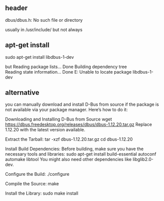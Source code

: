 
## header

dbus/dbus.h: No such file or directory

usually in /usr/include/
but not always

## apt-get install

sudo apt-get install libdbus-1-dev

but
Reading package lists... Done
Building dependency tree       
Reading state information... Done
E: Unable to locate package libdbus-1-dev

## alternative

you can manually download and install D-Bus from source if the package is not available via your package manager. Here’s how to do it:

Downloading and Installing D-Bus from Source
wget https://dbus.freedesktop.org/releases/dbus/dbus-1.12.20.tar.gz
Replace 1.12.20 with the latest version available.

Extract the Tarball:
tar -xzf dbus-1.12.20.tar.gz
cd dbus-1.12.20

Install Build Dependencies: Before building, make sure you have the necessary tools and libraries:
sudo apt-get install build-essential autoconf automake libtool
You might also need other dependencies like libglib2.0-dev.

Configure the Build:
./configure

Compile the Source:
make

Install the Library:
sudo make install
